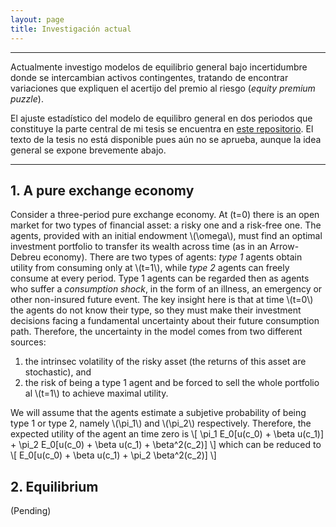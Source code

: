 ```yaml
---
layout: page
title: Investigación actual
---
```


---

Actualmente investigo modelos de equilibrio general bajo incertidumbre donde se intercambian activos contingentes, tratando de encontrar variaciones que expliquen el acertijo del premio al riesgo (*equity premium puzzle*).

El ajuste estadístico del modelo de equilibro general en dos periodos que constituye la parte central de mi tesis se encuentra en [este repositorio](https://github.com/rodrigo-lp/tesis-colmex). El texto de la tesis no está disponible pues aún no se aprueba, aunque la idea general se expone brevemente abajo.

---

## 1. A pure exchange economy

Consider a three-period pure exchange economy. At \(t=0\) there is an open market for two types of financial asset: a risky one and a risk-free one. The agents, provided with an initial endowment \\(\omega\\), must find an optimal investment portfolio to transfer its wealth across time (as in an Arrow-Debreu economy). There are two types of agents: *type 1* agents obtain utility from consuming only at \\(t=1\\), while *type 2* agents can freely consume at every period. Type 1 agents can be regarded then as agents who suffer a *consumption shock*, in the form of an illness, an emergency or other non-insured future event. The key insight here is that at time \\(t=0\\) the agents do not know their type, so they must make their investment decisions facing a fundamental uncertainty about their future consumption path. Therefore, the uncertainty in the model comes from two different sources:
1. the intrinsec volatility of the risky asset (the returns of this asset are stochastic), and
1. the risk of being a type 1 agent and be forced to sell the whole portfolio al \\(t=1\\) to achieve maximal utility.

We will assume that the agents estimate a subjetive probability of being type 1 or type 2, namely \\(\pi_1\\) and \\(\pi_2\\) respectively. Therefore, the expected utility of the agent an time zero is
\\[ \pi_1 E_0[u(c_0) + \beta u(c_1)] + \pi_2 E_0[u(c_0) + \beta u(c_1) + \beta^2(c_2)] \\]
which can be reduced to
\\[ E_0[u(c_0) + \beta u(c_1) + \pi_2 \beta^2(c_2)] \\]


## 2. Equilibrium

(Pending)
